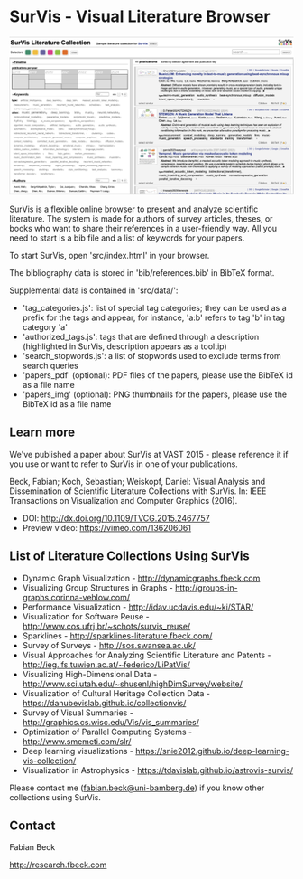 # SurVis - Visual Literature Browser

![Screenshot](/doc/survis.png)

SurVis is a flexible online browser to present and analyze scientific literature. The system is made for authors of survey articles, theses, or books who want to share their references in a user-friendly way. All you need to start is a bib file and a list of keywords for your papers.

To start SurVis, open 'src/index.html' in your browser.

The bibliography data is stored in 'bib/references.bib' in BibTeX format.

Supplemental data is contained in 'src/data/':
* 'tag_categories.js': list of special tag categories; they can be used as a prefix for the tags and appear, for instance, 'a:b' refers to tag 'b' in tag category 'a'
* 'authorized_tags.js': tags that are defined through a description (highlighted in SurVis, description appears as a tooltip)
* 'search_stopwords.js': a list of stopwords used to exclude terms from search queries
* 'papers_pdf' (optional): PDF files of the papers, please use the BibTeX id as a file name
* 'papers_img' (optional): PNG thumbnails for the papers, please use the BibTeX id as a file name

## Learn more

We've published a paper about SurVis at VAST 2015 - please reference it if you use or want to refer to SurVis in one of your publications. 

Beck, Fabian; Koch, Sebastian; Weiskopf, Daniel: Visual Analysis and Dissemination of Scientific Literature Collections with SurVis. In: IEEE Transactions on Visualization and Computer Graphics (2016).

* DOI: http://dx.doi.org/10.1109/TVCG.2015.2467757
* Preview video: https://vimeo.com/136206061 

## List of Literature Collections Using SurVis

* Dynamic Graph Visualization - http://dynamicgraphs.fbeck.com
* Visualizing Group Structures in Graphs - http://groups-in-graphs.corinna-vehlow.com/
* Performance Visualization - http://idav.ucdavis.edu/~ki/STAR/
* Visualization for Software Reuse - http://www.cos.ufrj.br/~schots/survis_reuse/
* Sparklines - http://sparklines-literature.fbeck.com/
* Survey of Surveys - http://sos.swansea.ac.uk/
* Visual Approaches for Analyzing Scientific Literature and Patents - http://ieg.ifs.tuwien.ac.at/~federico/LiPatVis/
* Visualizing High-Dimensional Data - http://www.sci.utah.edu/~shusenl/highDimSurvey/website/
* Visualization of Cultural Heritage Collection Data - https://danubevislab.github.io/collectionvis/
* Survey of Visual Summaries - http://graphics.cs.wisc.edu/Vis/vis_summaries/
* Optimization of Parallel Computing Systems - http://www.smemeti.com/slr/
* Deep learning visualizations - https://snie2012.github.io/deep-learning-vis-collection/
* Visualization in Astrophysics - https://tdavislab.github.io/astrovis-survis/

Please contact me (fabian.beck@uni-bamberg.de) if you know other collections using SurVis.

## Contact

Fabian Beck

http://research.fbeck.com
